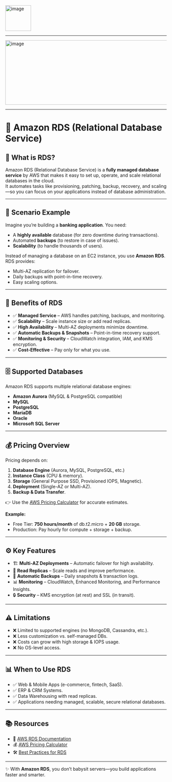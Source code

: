 <img width="80" height="80" alt="image" src="https://github.com/user-attachments/assets/c1954560-3c57-46d0-8739-7bfa8f6167ce" />


---

<img width="800" height="201" alt="image" src="https://github.com/user-attachments/assets/5c0d41e0-156d-43ad-b056-96956e4db7d5" />

---


# 📌 Amazon RDS (Relational Database Service)

## 🧐 What is RDS?
Amazon RDS (Relational Database Service) is a **fully managed database service** by AWS that makes it easy to set up, operate, and scale relational databases in the cloud.  
It automates tasks like provisioning, patching, backup, recovery, and scaling—so you can focus on your applications instead of database administration.


---

## 🎯 Scenario Example
Imagine you’re building a **banking application**. You need:
- A **highly available** database (for zero downtime during transactions).  
- Automated **backups** (to restore in case of issues).  
- **Scalability** (to handle thousands of users).  

Instead of managing a database on an EC2 instance, you use **Amazon RDS**.  
RDS provides:
- Multi-AZ replication for failover.  
- Daily backups with point-in-time recovery.  
- Easy scaling options.  

---

## 🚀 Benefits of RDS
- ✅ **Managed Service** – AWS handles patching, backups, and monitoring.  
- ✅ **Scalability** – Scale instance size or add read replicas.  
- ✅ **High Availability** – Multi-AZ deployments minimize downtime.  
- ✅ **Automatic Backups & Snapshots** – Point-in-time recovery support.  
- ✅ **Monitoring & Security** – CloudWatch integration, IAM, and KMS encryption.  
- ✅ **Cost-Effective** – Pay only for what you use.  

---

## 🗄️ Supported Databases
Amazon RDS supports multiple relational database engines:
- **Amazon Aurora** (MySQL & PostgreSQL compatible)  
- **MySQL**  
- **PostgreSQL**  
- **MariaDB**  
- **Oracle**  
- **Microsoft SQL Server**  

---

## 💰 Pricing Overview
Pricing depends on:
1. **Database Engine** (Aurora, MySQL, PostgreSQL, etc.)  
2. **Instance Class** (CPU & memory).  
3. **Storage** (General Purpose SSD, Provisioned IOPS, Magnetic).  
4. **Deployment** (Single-AZ or Multi-AZ).  
5. **Backup & Data Transfer**.  

👉 Use the [AWS Pricing Calculator](https://calculator.aws/#/) for accurate estimates.  

**Example:**  
- Free Tier: **750 hours/month** of db.t2.micro + **20 GB** storage.  
- Production: Pay hourly for compute + storage + backup.  

---

## ⚙️ Key Features
- 🏗️ **Multi-AZ Deployments** – Automatic failover for high availability.  
- 📖 **Read Replicas** – Scale reads and improve performance.  
- 💾 **Automatic Backups** – Daily snapshots & transaction logs.  
- 📊 **Monitoring** – CloudWatch, Enhanced Monitoring, and Performance Insights.  
- 🔒 **Security** – KMS encryption (at rest) and SSL (in transit).  

---

## ⚠️ Limitations
- ❌ Limited to supported engines (no MongoDB, Cassandra, etc.).  
- ❌ Less customization vs. self-managed DBs.  
- ❌ Costs can grow with high storage & IOPS usage.  
- ❌ No OS-level access.  

---

## 📊 When to Use RDS
- ✅ Web & Mobile Apps (e-commerce, fintech, SaaS).  
- ✅ ERP & CRM Systems.  
- ✅ Data Warehousing with read replicas.  
- ✅ Applications needing managed, scalable, secure relational databases.  

---

## 📚 Resources
- 📘 [AWS RDS Documentation](https://docs.aws.amazon.com/rds/)  
- 💰 [AWS Pricing Calculator](https://calculator.aws/#/)  
- 🛠️ [Best Practices for RDS](https://docs.aws.amazon.com/AmazonRDS/latest/UserGuide/CHAP_BestPractices.html)  

---

✨ With **Amazon RDS**, you don’t babysit servers—you build applications faster and smarter.  
